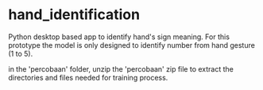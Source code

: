 # hand_identification
Python desktop based app to identify hand's sign meaning. For this prototype the model is only designed to identify number from hand gesture (1 to 5).

in the 'percobaan' folder, unzip the 'percobaan' zip file to extract the directories and files needed for training process.

